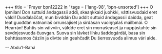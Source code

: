 +++
title = 'Prayer bpn12222 in '
tags = ['lang-98', 'bpn-unsorted']
+++
O Ipmilan! Don suttuid ándagassii addi, skeaŋkkaid juohkki, váttisvuođaid eret váldi! Duođalaččat, mun bivddán Du addit suttuid ándagassii daidda, geat leat guođđán eatnanlaš orrunsajiset ja sirdásan vuoiŋŋalaš máilbmái. O Hearrán! Buhtis sin váivviin, váldde eret sin morrašeaset ja nuppástuhte sin sevdnjesvuođa čuovgan. Suova sin lávket lihku šaddogárdái, basa sin buhttásamos čáziin ja divtte sin geahčadit Du šerresvuođa alimus vári alde.

-- Abdu'l-Bahá
